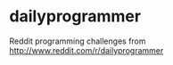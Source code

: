 dailyprogrammer
===============

Reddit programming challenges from http://www.reddit.com/r/dailyprogrammer
